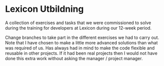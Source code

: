 # Lexicon Utbildning

A collection of exercises and tasks that we were commissioned to solve during the training for developers at Lexicon during our 12-week period.

Change branches to take part in the different exercises we had to carry out. Note that I have chosen to make a little more advanced solutions than what was required of us. Has always had in mind to make the code flexible and reusable in other projects. If it had been real projects then I would not have done this extra work without asking the manager / project manager.
